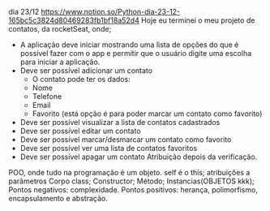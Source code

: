 dia 23/12
https://www.notion.so/Python-dia-23-12-165bc5c3824d80469283fb1bf18a52d4
Hoje eu terminei o meu projeto de contatos, da rocketSeat, onde; 
* A aplicação deve iniciar mostrando uma lista de opções do que é possível fazer com o app e permitir que o usuário digite uma escolha para iniciar a aplicação.
* Deve ser possível adicionar um contato
    * O contato pode ter os dados:
    * Nome
    * Telefone
    * Email
    * Favorito (está opção é para poder marcar um contato como favorito)
* Deve ser possível visualizar a lista de contatos cadastrados
* Deve ser possível editar um contato
* Deve ser possível marcar/desmarcar um contato como favorito
* Deve ser possível ver uma lista de contatos favoritos
* Deve ser possível apagar um contato
Atribuição depois da verificação.

POO, onde tudo na programação é um objeto.
self é o this;
atribuições a parâmetros
Corpo class;
Constructor;
Método;
Instancias(OBJETOS kkk);
Pontos negativos: complexidade.
Pontos positivos: herança, polimorfismo, encapsulamento e abstração.
